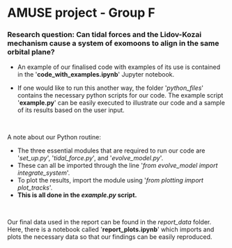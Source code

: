 # AMUSE project - Group F

### Research question: Can tidal forces and the Lidov-Kozai mechanism cause a system of exomoons to align in the same orbital plane?
 
- An example of our finalised code with examples of its use is contained in the '**code_with_examples.ipynb**' Jupyter notebook.
 
- If one would like to run this another way, the folder '_python_files_' contains the necessary python scripts for our code. The example script '**example.py**' can be easily executed to illustrate our code and a sample of its results based on the user input. <br />
<br />

A note about our Python routine: 
- The three essential modules that are required to run our code are '_set_up.py_', '_tidal_force.py_', and '_evolve_model.py_'. 
- These can all be imported through the line '_from evolve_model import integrate_system_'. 
- To plot the results, import the module using '_from plotting import plot_tracks_'. 
- **This is all done in the _example.py_ script.** <br />
<br />

Our final data used in the report can be found in the _report_data_ folder. Here, there is a notebook called '**report_plots.ipynb**' which imports and plots the necessary data so that our findings can be easily reproduced.
